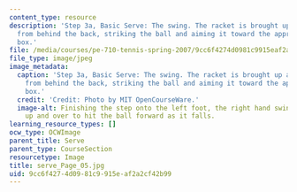 ```yaml
---
content_type: resource
description: 'Step 3a, Basic Serve: The swing. The racket is brought up and forward
  from behind the back, striking the ball and aiming it toward the appropriate service
  box.'
file: /media/courses/pe-710-tennis-spring-2007/9cc6f4274d0981c9915eaf2a2cf42b99_serve_Page_05.jpg
file_type: image/jpeg
image_metadata:
  caption: 'Step 3a, Basic Serve: The swing. The racket is brought up and forward
    from behind the back, striking the ball and aiming it toward the appropriate service
    box.'
  credit: 'Credit: Photo by MIT OpenCourseWare.'
  image-alt: Finishing the step onto the left foot, the right hand swings the racket
    up and over to hit the ball forward as it falls.
learning_resource_types: []
ocw_type: OCWImage
parent_title: Serve
parent_type: CourseSection
resourcetype: Image
title: serve_Page_05.jpg
uid: 9cc6f427-4d09-81c9-915e-af2a2cf42b99
---
```

